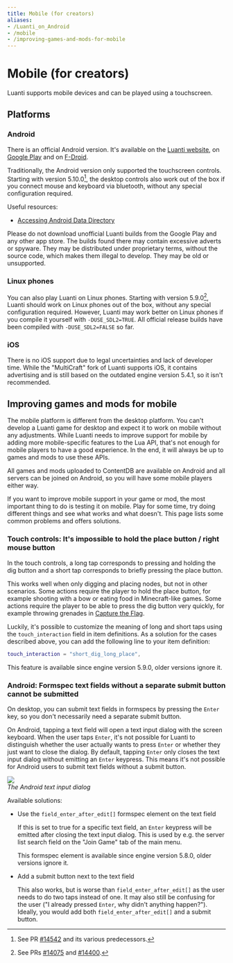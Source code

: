 ```yaml
---
title: Mobile (for creators)
aliases:
- /Luanti_on_Android
- /mobile
- /improving-games-and-mods-for-mobile
---
```


# Mobile (for creators)

Luanti supports mobile devices and can be played using a touchscreen.

## Platforms

### Android

There is an official Android version. It's available on the [Luanti website](https://www.luanti.org/downloads/), on [Google Play](https://play.google.com/store/apps/details?id=net.minetest.minetest) and on [F-Droid](https://f-droid.org/packages/net.minetest.minetest/).

Traditionally, the Android version only supported the touchscreen controls. Starting with version 5.10.0[^1], the desktop controls also work out of the box if you connect mouse and keyboard via bluetooth, without any special configuration required.

Useful resources:

- [Accessing Android Data Directory](/mobile-support/accessing-android-data-directory)

Please do not download unofficial Luanti builds from the Google Play and any other app store. The builds found there may contain excessive adverts or spyware. They may be distributed under proprietary terms, without the source code, which makes them illegal to develop. They may be old or unsupported.

### Linux phones

You can also play Luanti on Linux phones. Starting with version 5.9.0[^2], Luanti should work on Linux phones out of the box, without any special configuration required. However, Luanti may work better on Linux phones if you compile it yourself with `-DUSE_SDL2=TRUE`. All official release builds have been compiled with `-DUSE_SDL2=FALSE` so far.

### iOS

There is no iOS support due to legal uncertainties and lack of developer time. While the "MultiCraft" fork of Luanti supports iOS, it contains advertising and is still based on the outdated engine version 5.4.1, so it isn't recommended.

[^1]: See PR [#14542](https://github.com/luanti-org/luanti/pull/14542) and its various predecessors.
[^2]: See PRs [#14075](https://github.com/luanti-org/luanti/pull/14075) and [#14400](https://github.com/luanti-org/luanti/pull/14400).

## Improving games and mods for mobile

The mobile platform is different from the desktop platform. You can't develop a Luanti game for desktop and expect it to work on mobile without any adjustments. While Luanti needs to improve support for mobile by adding more mobile-specific features to the Lua API, that's not enough for mobile players to have a good experience. In the end, it will always be up to games and mods to use these APIs.

All games and mods uploaded to ContentDB are available on Android and all servers can be joined on Android, so you will have some mobile players either way.

If you want to improve mobile support in your game or mod, the most important thing to do is testing it on mobile. Play for some time, try doing different things and see what works and what doesn't. This page lists some common problems and offers solutions.

### Touch controls: It's impossible to hold the place button / right mouse button

In the touch controls, a long tap corresponds to pressing and holding the dig button and a short tap corresponds to briefly pressing the place button.

This works well when only digging and placing nodes, but not in other scenarios. Some actions require the player to hold the place button, for example shooting with a bow or eating food in Minecraft-like games. Some actions require the player to be able to press the dig button very quickly, for example throwing grenades in [Capture the Flag](https://content.luanti.org/packages/rubenwardy/capturetheflag/).

Luckily, it's possible to customize the meaning of long and short taps using the `touch_interaction` field in item definitions. As a solution for the cases described above, you can add the following line to your item definition:

```lua
touch_interaction = "short_dig_long_place",
```

This feature is available since engine version 5.9.0, older versions ignore it.

### Android: Formspec text fields without a separate submit button cannot be submitted

On desktop, you can submit text fields in formspecs by pressing the `Enter` key, so you don't necessarily need a separate submit button.

On Android, tapping a text field will open a text input dialog with the screen keyboard. When the user taps `Enter`, it's not possible for Luanti to distinguish whether the user actually wants to press `Enter` or whether they just want to close the dialog. By default, tapping `Enter` only closes the text input dialog without emitting an `Enter` keypress. This means it's not possible for Android users to submit text fields without a submit button.

![](/images/improving-games-and-mods-for-mobile/android-text-input-dialog.jpeg)  
_The Android text input dialog_

Available solutions:

- Use the `field_enter_after_edit[]` formspec element on the text field

  If this is set to true for a specific text field, an `Enter` keypress will be emitted after closing the text input dialog. This is used by e.g. the server list search field on the "Join Game" tab of the main menu.

  This formspec element is available since engine version 5.8.0, older versions ignore it.

- Add a submit button next to the text field

  This also works, but is worse than `field_enter_after_edit[]` as the user needs to do two taps instead of one. It may also still be confusing for the user ("I already pressed `Enter`, why didn't anything happen?"). Ideally, you would add both `field_enter_after_edit[]` and a submit button.
